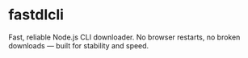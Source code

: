 # fastdlcli
Fast, reliable Node.js CLI downloader. No browser restarts, no broken downloads — built for stability and speed.
